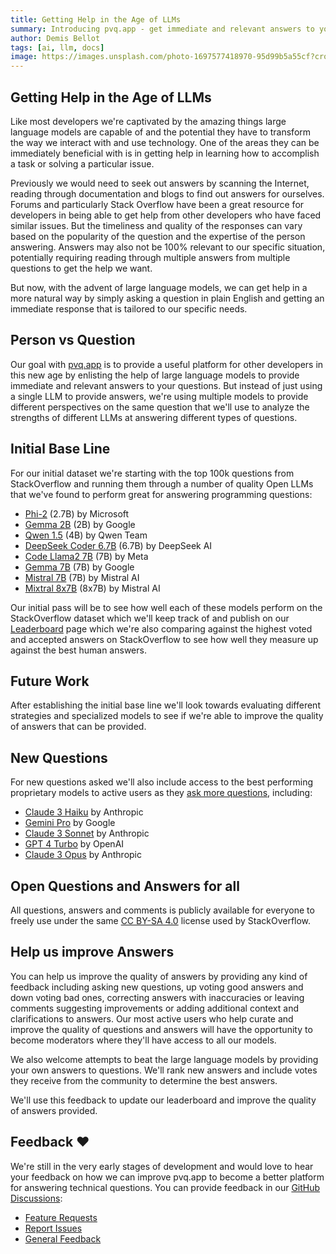 ```yaml
---
title: Getting Help in the Age of LLMs
summary: Introducing pvq.app - get immediate and relevant answers to your questions from large language models.
author: Demis Bellot
tags: [ai, llm, docs]
image: https://images.unsplash.com/photo-1697577418970-95d99b5a55cf?crop=entropy&fit=crop&h=1000&w=2000
---
```


## Getting Help in the Age of LLMs

Like most developers we're captivated by the amazing things large language models are capable of and the potential they
have to transform the way we interact with and use technology. One of the areas they can be immediately beneficial with
is in getting help in learning how to accomplish a task or solving a particular issue.

Previously we would need to seek out answers by scanning the Internet, reading through documentation and blogs to find
out answers for ourselves. Forums and particularly Stack Overflow have been a great resource for developers in being able
to get help from other developers who have faced similar issues. But the timeliness and quality of the responses can vary
based on the popularity of the question and the expertise of the person answering. Answers may also not be 100% relevant
to our specific situation, potentially requiring reading through multiple answers from multiple questions to get the help
we want.

But now, with the advent of large language models, we can get help in a more natural way by simply asking a question in
plain English and getting an immediate response that is tailored to our specific needs.

## Person vs Question

Our goal with [pvq.app](https://pvq.app) is to provide a useful platform for other developers in this new age by enlisting
the help of large language models to provide immediate and relevant answers to your questions. But instead of just using
a single LLM to provide answers, we're using multiple models to provide different perspectives on the same question that
we'll use to analyze the strengths of different LLMs at answering different types of questions.

## Initial Base Line

For our initial dataset we're starting with the top 100k questions from StackOverflow and running them through a number
of quality Open LLMs that we've found to perform great for answering programming questions:

- [Phi-2](https://www.microsoft.com/en-us/research/blog/phi-2-the-surprising-power-of-small-language-models/) (2.7B) by Microsoft
- [Gemma 2B](https://ai.google.dev/gemma) (2B) by Google
- [Qwen 1.5](https://github.com/QwenLM/Qwen1.5) (4B) by Qwen Team
- [DeepSeek Coder 6.7B](https://github.com/QwenLM/Qwen1.5) (6.7B) by DeepSeek AI
- [Code Llama2 7B](https://llama.meta.com/llama2/) (7B) by Meta
- [Gemma 7B](https://ai.google.dev/gemma) (7B) by Google
- [Mistral 7B](https://mistral.ai/news/announcing-mistral-7b/) (7B) by Mistral AI
- [Mixtral 8x7B](https://mistral.ai/news/mixtral-of-experts/) (8x7B) by Mistral AI

Our initial pass will be to see how well each of these models perform on the StackOverflow dataset which we'll keep track
of and publish on our [Leaderboard](/leaderboard) page which we're also comparing against the highest voted and
accepted answers on StackOverflow to see how well they measure up against the best human answers.

## Future Work

After establishing the initial base line we'll look towards evaluating different strategies and specialized models to
see if we're able to improve the quality of answers that can be provided.

## New Questions

For new questions asked we'll also include access to the best performing proprietary models to active users as they
[ask more questions](/questions/ask), including:

- [Claude 3 Haiku](https://www.anthropic.com/news/claude-3-haiku) by Anthropic
- [Gemini Pro](https://blog.google/technology/ai/google-gemini-ai/) by Google
- [Claude 3 Sonnet](https://www.anthropic.com/news/claude-3-family) by Anthropic
- [GPT 4 Turbo](https://platform.openai.com/docs/models/gpt-4-and-gpt-4-turbo) by OpenAI
- [Claude 3 Opus](https://www.anthropic.com/claude) by Anthropic

## Open Questions and Answers for all

All questions, answers and comments is publicly available for everyone to freely use under the same
[CC BY-SA 4.0](https://creativecommons.org/licenses/by-sa/4.0/) license used by StackOverflow.

## Help us improve Answers

You can help us improve the quality of answers by providing any kind of feedback including asking new questions,
up voting good answers and down voting bad ones, correcting answers with inaccuracies or leaving comments suggesting
improvements or adding additional context and clarifications to answers. Our most active users who help curate and improve
the quality of questions and answers will have the opportunity to become moderators where they'll have access to
all our models.

We also welcome attempts to beat the large language models by providing your own answers to questions. We'll rank
new answers and include votes they receive from the community to determine the best answers.

We'll use this feedback to update our leaderboard and improve the quality of answers provided.

## Feedback ❤️

We're still in the very early stages of development and would love to hear your feedback on how we can improve pvq.app
to become a better platform for answering technical questions. You can provide feedback in our
[GitHub Discussions](https://github.com/ServiceStack/pvq/discussions):

- [Feature Requests](https://github.com/ServiceStack/pvq/discussions/categories/ideas)
- [Report Issues](https://github.com/ServiceStack/pvq/issues)
- [General Feedback](https://github.com/ServiceStack/pvq/discussions)
